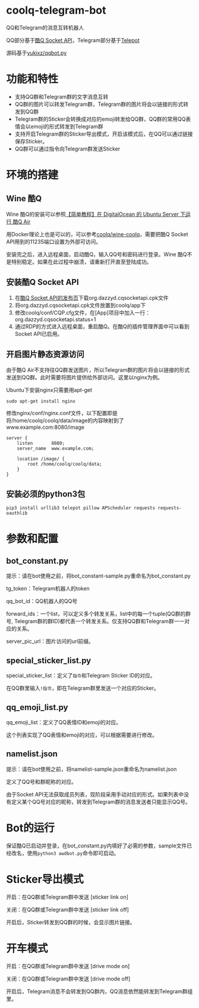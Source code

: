# coolq-telegram-bot

QQ和Telegram的消息互转机器人

QQ部分基于[酷Q Socket API](https://github.com/yukixz/cqsocketapi)，Telegram部分基于[Telepot](https://github.com/nickoala/telepot)

源码基于[yukixz/qqbot.py](https://github.com/yukixz/qqbot.py)

# 功能和特性

+ 支持QQ群和Telegram群的文字消息互转
+ QQ群的图片可以转发Telegram群，Telegram群的图片将会以链接的形式转发到QQ群
+ Telegram群的Sticker会转换成对应的emoji转发给QQ群，QQ群的常用QQ表情会以emoji的形式转发到Telegram群
+ 支持开启Telegram群的Sticker导出模式，开启该模式后，在QQ可以通过链接保存Sticker。
+ QQ群可以通过指令向Telegram群发送Sticker

# 环境的搭建

## Wine 酷Q

Wine 酷Q的安装可以参照[【简单教程】在 DigitalOcean 的 Ubuntu Server 下运行 酷Q Air](https://cqp.cc/t/30970)

用Docker理论上也是可以的，可以参考[coolq/wine-coolq](https://hub.docker.com/r/coolq/wine-coolq/)，需要把酷Q Socket API用到的11235端口设置为外部可访问。

安装完之后，进入远程桌面，启动酷Q，输入QQ号和密码进行登录。Wine 酷Q不是特别稳定。如果在此过程中崩溃，请重新打开直至登陆成功。

## 安装酷Q Socket API

1. 在[酷Q Socket API的发布页](https://github.com/yukixz/cqsocketapi/releases)下载org.dazzyd.cqsocketapi.cpk文件
1. 将org.dazzyd.cqsocketapi.cpk文件放置到coolq/app下
1. 修改coolq/conf/CQP.cfg文件，在[App]项目中加入一行：org.dazzyd.cqsocketapi.status=1
1. 通过RDP的方式进入远程桌面，重启酷Q。在酷Q的插件管理界面中可以看到Socket API已启用。

## 开启图片静态资源访问

由于酷Q Air不支持往QQ群发送图片，所以Telegram群的图片将会以链接的形式发送到QQ群。此时需要将图片提供给外部访问。这里以nginx为例。

Ubuntu下安装nginx只需要用apt-get

`sudo apt-get install nginx`

修改nginx/conf/nginx.conf文件，以下配置即是将/home/coolq/coolq/data/image的内容映射到了www.example.com:8080/image

```
server {
    listen       8080;
    server_name  www.example.com;

    location /image/ {
        root /home/coolq/coolq/data;
    }
}
```

## 安装必须的python3包

`pip3 install urllib3 telepot pillow APScheduler requests requests-oauthlib`


# 参数和配置

## bot_constant.py

提示：请在bot使用之前，将bot_constant-sample.py重命名为bot_constant.py

tg_token：Telegram机器人的token

qq_bot_id：QQ机器人的QQ号

forward_ids：一个list，可以定义多个转发关系，list中的每一个tuple(QQ群的群号, Telegram群的群ID)都代表一个转发关系。仅支持QQ群和Telegram群一一对应的关系。

server_pic_url：图片访问的url前缀。

## special_sticker_list.py

special_sticker_list：定义了`指令`和Telegram Sticker ID的对应。

在QQ群里输入`!指令`，即在Telegram群里发送一个对应的Sticker。

## qq_emoji_list.py

qq_emoji_list：定义了QQ表情ID和emoji的对应。

这个列表实现了QQ表情和emoji的对应，可以根据需要进行修改。

## namelist.json

提示：请在bot使用之前，将namelist-sample.json重命名为namelist.json

定义了QQ号和群昵称的对应。

由于Socket API无法获取成员列表，现阶段采用手动对应的形式。如果列表中没有定义某个QQ号对应的昵称，转发到Telegram群的消息发送者只能显示QQ号。

# Bot的运行

保证酷Q已启动并登录，在bot_constant.py内填好了必需的参数，sample文件已经改名，使用`python3 awdbot.py`命令即可启动。

# Sticker导出模式

开启：在QQ群或Telegram群中发送 [sticker link on]

关闭：在QQ群或Telegram群中发送 [sticker link off]

开启后，Sticker转发到QQ群的时候，会显示图片链接。

# 开车模式

开启：在QQ群或Telegram群中发送 [drive mode on]

关闭：在QQ群或Telegram群中发送 [drive mode off]

开启后，Telegram消息不会转发到QQ群内，QQ消息依然能转发到Telegram群组里。
